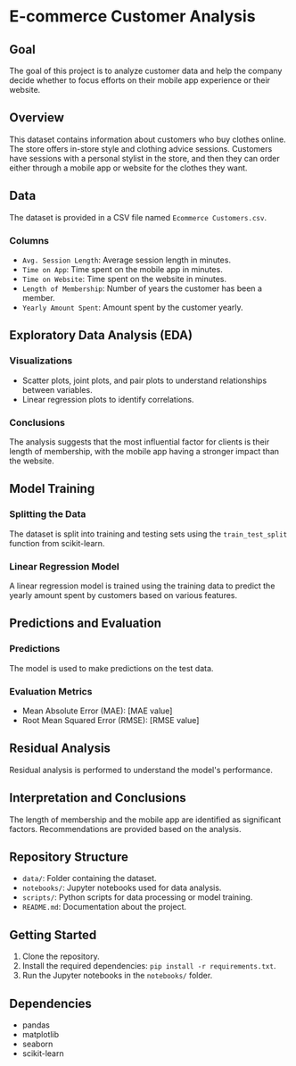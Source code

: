 # E-commerce Customer Analysis

## Goal
The goal of this project is to analyze customer data and help the company decide whether to focus efforts on their mobile app experience or their website.

## Overview
This dataset contains information about customers who buy clothes online. The store offers in-store style and clothing advice sessions. Customers have sessions with a personal stylist in the store, and then they can order either through a mobile app or website for the clothes they want.

## Data
The dataset is provided in a CSV file named `Ecommerce Customers.csv`.

### Columns
- `Avg. Session Length`: Average session length in minutes.
- `Time on App`: Time spent on the mobile app in minutes.
- `Time on Website`: Time spent on the website in minutes.
- `Length of Membership`: Number of years the customer has been a member.
- `Yearly Amount Spent`: Amount spent by the customer yearly.

## Exploratory Data Analysis (EDA)

### Visualizations
- Scatter plots, joint plots, and pair plots to understand relationships between variables.
- Linear regression plots to identify correlations.

### Conclusions
The analysis suggests that the most influential factor for clients is their length of membership, with the mobile app having a stronger impact than the website.

## Model Training

### Splitting the Data
The dataset is split into training and testing sets using the `train_test_split` function from scikit-learn.

### Linear Regression Model
A linear regression model is trained using the training data to predict the yearly amount spent by customers based on various features.

## Predictions and Evaluation

### Predictions
The model is used to make predictions on the test data.

### Evaluation Metrics
- Mean Absolute Error (MAE): [MAE value]
- Root Mean Squared Error (RMSE): [RMSE value]

## Residual Analysis
Residual analysis is performed to understand the model's performance.

## Interpretation and Conclusions
The length of membership and the mobile app are identified as significant factors. Recommendations are provided based on the analysis.

## Repository Structure
- `data/`: Folder containing the dataset.
- `notebooks/`: Jupyter notebooks used for data analysis.
- `scripts/`: Python scripts for data processing or model training.
- `README.md`: Documentation about the project.

## Getting Started
1. Clone the repository.
2. Install the required dependencies: `pip install -r requirements.txt`.
3. Run the Jupyter notebooks in the `notebooks/` folder.

## Dependencies
- pandas
- matplotlib
- seaborn
- scikit-learn

